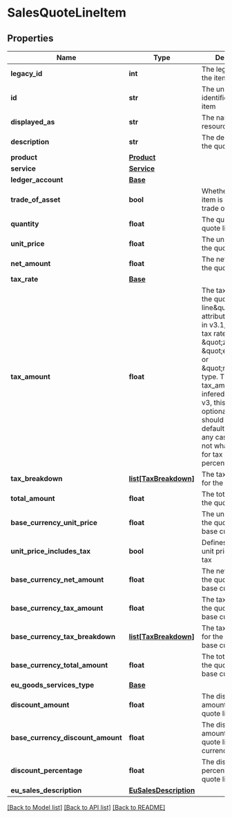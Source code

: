 # SalesQuoteLineItem

## Properties
Name | Type | Description | Notes
------------ | ------------- | ------------- | -------------
**legacy_id** | **int** | The legacy ID for the item | [optional] 
**id** | **str** | The unique identifier for the item | [optional] 
**displayed_as** | **str** | The name of the resource | [optional] 
**description** | **str** | The description for the quote line | [optional] 
**product** | [**Product**](Product.md) |  | [optional] 
**service** | [**Service**](Service.md) |  | [optional] 
**ledger_account** | [**Base**](Base.md) |  | [optional] 
**trade_of_asset** | **bool** | Whether the line item is marked as trade of asset. | [optional] 
**quantity** | **float** | The quantity for the quote line | [optional] 
**unit_price** | **float** | The unit price for the quote line | [optional] 
**net_amount** | **float** | The net amount for the quote line | [optional] 
**tax_rate** | [**Base**](Base.md) |  | [optional] 
**tax_amount** | **float** | The tax amount for the quote line\&quot;. This attribute is required in v3.1, unless the tax rate is of a \&quot;zero\&quot;, \&quot;exempt\&quot; or \&quot;no_tax\&quot; type. Then the tax_amount is infered as 0.0. In v3, this attribute is optional, but you should still set, as it defaults to 0.0 in any case. This is not what you want for tax rates with a percentage &gt; 0.0. | [optional] 
**tax_breakdown** | [**list[TaxBreakdown]**](TaxBreakdown.md) | The tax breakdown for the quote line | [optional] 
**total_amount** | **float** | The total amount for the quote line | [optional] 
**base_currency_unit_price** | **float** | The unit price for the quote line in base currency | [optional] 
**unit_price_includes_tax** | **bool** | Defines whether the unit price includes tax | [optional] 
**base_currency_net_amount** | **float** | The net amount for the quote line in base currency | [optional] 
**base_currency_tax_amount** | **float** | The tax amount for the quote line in base currency | [optional] 
**base_currency_tax_breakdown** | [**list[TaxBreakdown]**](TaxBreakdown.md) | The tax breakdown for the quote line in base currency | [optional] 
**base_currency_total_amount** | **float** | The total amount for the quote line in base currency | [optional] 
**eu_goods_services_type** | [**Base**](Base.md) |  | [optional] 
**discount_amount** | **float** | The discount amount for the quote line | [optional] 
**base_currency_discount_amount** | **float** | The discount amount for the quote line in base currency | [optional] 
**discount_percentage** | **float** | The discount percentage for the quote line | [optional] 
**eu_sales_description** | [**EuSalesDescription**](EuSalesDescription.md) |  | [optional] 

[[Back to Model list]](../README.md#documentation-for-models) [[Back to API list]](../README.md#documentation-for-api-endpoints) [[Back to README]](../README.md)


